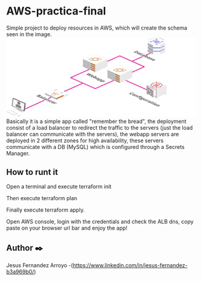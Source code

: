 # AWS-practica-final
Simple project to deploy resources in AWS, which will create the schema seen in the image.
![plot](./images/1.jpg)
Basically it is a simple app called "remember the bread", the deployment consist of a load balancer to redirect the traffic to the servers (just the load balancer can communicate with the servers), the webapp servers are deployed in 2 different zones for high availability, these servers communicate with a DB (MySQL) which is configured through a Secrets Manager.

## How to runt it
Open a terminal and execute  terraform init

Then execute terraform plan

Finally execute terraform apply.

Open AWS console, login with the credentials and check the ALB dns, copy paste on your browser url bar and enjoy the app!


## Author ✒️
Jesus Fernandez Arroyo -(https://www.linkedin.com/in/jesus-fernandez-b3a969b0/)
